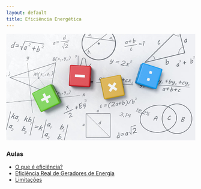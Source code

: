```yaml
---
layout: default
title: Eficiência Energética
---
```


![Wallpaper eficiencia](images/eficiencia_energetica-wallpaper-01.jpg)

### Aulas

- [O que é eficiência?](./eficiencia-01.md)
- [Eficiência Real de Geradores de Energia](./eficiencia-02.md)
- [Limitações](./eficiencia-03.md)
